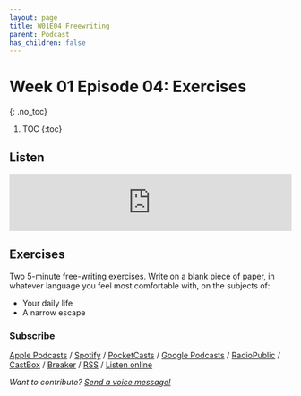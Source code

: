 ```yaml
---
layout: page
title: W01E04 Freewriting
parent: Podcast
has_children: false
---
```





# Week 01 Episode 04: Exercises
{: .no_toc}

1. TOC
{:toc}

## Listen

<iframe src="https://anchor.fm/olliepalmer/embed/episodes/Week-1-Episode-4-Freewriting-ebubvn/a-a1p6hpo" height="102px" width="100%" frameborder="0" scrolling="no"></iframe>

## Exercises

Two 5-minute free-writing exercises. Write on a blank piece of paper, in whatever language you feel most comfortable with, on the subjects of:

- Your daily life
- A narrow escape


### Subscribe

[Apple Podcasts](https://podcasts.apple.com/gb/podcast/parallel-worlds/id1504529134) / [Spotify](https://open.spotify.com/show/3L3RhKaoqQZoU9fIcLuZjz) / [PocketCasts](https://pca.st/ha20534r) / [Google Podcasts](https://www.google.com/podcasts?feed=aHR0cHM6Ly9hbmNob3IuZm0vcy8xODg0YjAwOC9wb2RjYXN0L3Jzcw%3D%3D) / [RadioPublic](https://radiopublic.com/parallel-worlds-WzVy1K) / [CastBox](https://castbox.fm/channel/id2710471?utm_source=podcaster&utm_medium=dlink&utm_campaign=c_2710471&utm_content=Parallel%20Worlds-CastBox_FM) / [Breaker](https://www.breaker.audio/parallel-worlds) / [RSS](https://anchor.fm/s/1884b008/podcast/rss) / [Listen online](https://anchor.fm/olliepalmer)

_Want to contribute? [Send a voice message!](https://anchor.fm/olliepalmer/message)_
